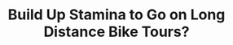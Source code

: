 ---
layout: community
category: community
title: "Build Up Stamina to Go on Long Distance Bike Tours?"
description: " I am interested in building up to bicycle touring, but to say I’m a beginner is an understatement. I’m curious to hear  how others got started. How did you build up stamina to be able to go on bike tours."
isTopLevel: false
isSingleLevel: false
isArticle: false
datePublished: 2022-09-29 17:50:00 +0300
dateModified: 2022-09-29 17:50:00 +0300
published: false
---